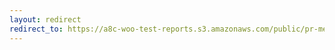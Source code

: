 ```yaml
---
layout: redirect
redirect_to: https://a8c-woo-test-reports.s3.amazonaws.com/public/pr-merge/42961/e2e/index.html
---
```

